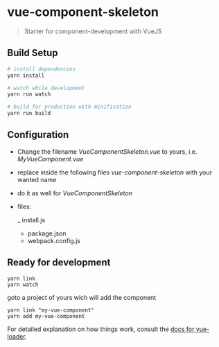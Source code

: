 # vue-component-skeleton

> Starter for component-development with VueJS

## Build Setup

``` bash
# install dependencies
yarn install

# watch while development
yarn run watch

# build for production with minification
yarn run build
```

## Configuration

- Change the filename *VueComponentSkeleton.vue* to yours, i.e. *MyVueComponent.vue*
- replace inside the following files *vue-component-skeleton* with your wanted name
- do it as well for *VueComponentSkeleton*
- files:

	_ install.js
	- package.json
	- webpack.config.js

## Ready for development

``` 
yarn link
yarn watch
``` 

goto a project of yours wich will add the component

``` 
yarn link "my-vue-component"
yarn add my-vue-component
``` 


For detailed explanation on how things work, consult the [docs for vue-loader](http://vuejs.github.io/vue-loader).